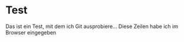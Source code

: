 # Test
Das ist ein Test, mit dem ich Git ausprobiere...
Diese Zeilen habe ich im Browser eingegeben
